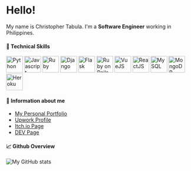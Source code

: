 # Hello!
My name is Christopher Tabula. I'm a **Software Engineer** working in Philippines.

#### 🧰 Technical Skills
<img width=45 title="Python" src="https://cdn.jsdelivr.net/gh/devicons/devicon/icons/python/python-original.svg" /> <img width=45 title="Javascript"  src="https://cdn.jsdelivr.net/gh/devicons/devicon/icons/javascript/javascript-original.svg" /> <img width=45 title="Ruby" src="https://cdn.jsdelivr.net/gh/devicons/devicon/icons/ruby/ruby-original.svg" /> <img width=45 title="Django" src="https://cdn.jsdelivr.net/gh/devicons/devicon/icons/django/django-original.svg" /> <img width=45 title="Flask"  src="https://cdn.jsdelivr.net/gh/devicons/devicon/icons/flask/flask-original.svg" /> <img width=45 title="Ruby on Rails" src="https://cdn.jsdelivr.net/gh/devicons/devicon/icons/rails/rails-original-wordmark.svg" /> <img width=45 title="VueJS"  src="https://cdn.jsdelivr.net/gh/devicons/devicon/icons/vuejs/vuejs-original.svg" /> <img width=45 title="ReactJS" src="https://cdn.jsdelivr.net/gh/devicons/devicon/icons/react/react-original.svg" /> <img width=45 title="MySQL"  src="https://cdn.jsdelivr.net/gh/devicons/devicon/icons/mysql/mysql-original.svg" /> <img width=45 title="MongoDB" src="https://cdn.jsdelivr.net/gh/devicons/devicon/icons/mongodb/mongodb-original.svg" /> <img width=45 title="Heroku" src="https://cdn.jsdelivr.net/gh/devicons/devicon/icons/heroku/heroku-original.svg" />

#### 🔗 Information about me
- [My Personal Portfolio](https://christophertabula.herokuapp.com/)
- [Upwork Profile](https://www.upwork.com/freelancers/~0107c82810d5582362)
- [Itch.io Page](https://netervati.itch.io/)
- [DEV Page](https://dev.to/netervati)

#### 📈 Github Overview
![My GitHub stats](https://github-readme-stats.vercel.app/api?username=netervati&theme=default&show_icons=true)